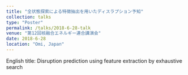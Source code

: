 ```yaml
---
title: "全状態探索による特徴抽出を用いたディスラプション予知"
collection: talks
type: "Poster"
permalink: /talks/2018-6-28-talk
venue: "第12回核融合エネルギー連合講演会"
date: 2018-6-28
location: "Omi, Japan"
---
```


English title: Disruption prediction using feature extraction by exhaustive search
